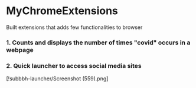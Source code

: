 # MyChromeExtensions
Built extensions that adds few functionalities to browser

### 1. Counts and displays the number of times "covid" occurs in a webpage

### 2. Quick launcher to access social media sites
[!subbbh-launcher/Screenshot (559).png]
